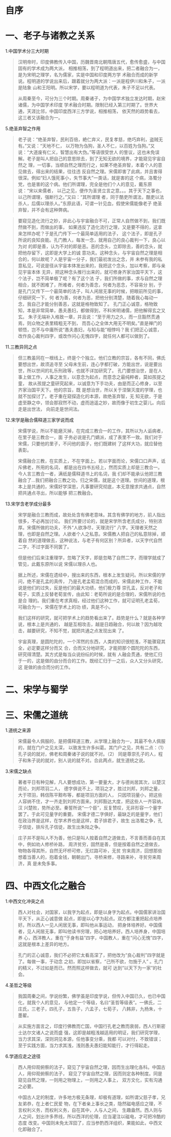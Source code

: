 # 自序

# 一、老子与诸教之关系

1.中国学术分三大时期

> 汉明帝时，印度佛教传入中国，历魏晋南北朝隋唐五代，愈传愈盛，与中国固有的学术成为两大派，
相推相荡，到了程明道出来，把二者融合为一，是为宋明之理学，名为儒家，实是中国和印度两方学
术融合而成的新学说。程明道的学说出来后，跟着就分为两大派：一派是程伊川和朱子，一派是陆象
山和王阳明。所以宋学，要以程明道为代表，朱子不足以代表。
>
> 从周秦至今，可分为三个时期。周秦诸子，为中国学术独立发达时期，赵宋诸儒，为中国学术印度
学术融合时期。限制已经入第三时期了。世界大通，天涯比邻，中国印度西洋三方学说，相推相荡，
依天然的趋势看去，这三者又该融合为一。

5.绝圣弃智之作用

> 老子说：“绝圣弃智，民利百倍，絶仁弃义，民复孝慈，绝巧弃利，盗贼无有。”又说：“天地不仁，
以万物为刍狗，圣人不仁，以百姓为刍狗。”又说：“大道废有仁义，智慧出有大伪。”等语很受世人
的訾议，这也未免误解。老子是叫人把自己的意思除去，到了无知无欲的境界，才能窥见宇宙自然之
理，一切事，当顺自然之理而行之，如果不绝圣弃智，本着个人的意见做去，得出来的结果，往往违
反自然之理。宋儒即害了此病，并且害得很深。例如“妇人饿死事小，失节事大”一类话，就是害的这
个病，洛蜀分党，也是害的这个病。他们所谓理，完全是他们个人的意见，戴东原说：“宋以来儒者，
以己之见，便作为圣贤立言之意。。。其于天下之事也，以己所谓理，强断行之。”又曰：“其所谓理
者，同于酷吏所谓法，酷吏以法杀人，后儒以理杀人。”东原此语，可谓一针见血，假使宋儒能像老子
绝圣弃智，并不会有这种弊病。

> 要窥见造化流行之妙，非此心与宇宙融合不可，正常人自然做不到，我们既然做不到，而做出的事，
如果违反了造化流行之理，又是要不得的，这拿来怎样办呢？于是孔门传下一个最简单适用的法子，
这个法子，即是孔子所说的良知良能。孔门教人，每发一念，就用自己的良心裁判一下，良心以为对
的即是善，认为不对的即是恶。恶的念头，立即除去，善的念头，就把他存留下，这即是大学上的诚
意功夫。这种念头，与宇宙自然之理是相合的，何以故呢？人是宇宙一分子，我们最初发出之念，并
未参有我的私意私见，可说是径从宇宙本体发出来的，我把这个念头，加以考察，即与亲见宇宙本体
无异，把这种念头推行出来的，就可修身齐家治国平天下，这个法子，岂不简单极了呢？有了这个法
子，我们所做的事，求与自然之理相合，就不困难了，所难者，何者为善念，何者为恶念，不容易分
别，于是孔门又传下一个最简单的法子，叫人闲居无事的时候，把眼前所见的事，仔细研究一下，何
者为善，何者为恶，把他分别清楚，随着我心每动一念，我自己才能分别善恶，这就是格物致知了。
孔门正心诚意，格物致知，本是非常简单，愚夫愚妇，都做得到，不料宋明诸儒，把他解得玄之又玄。
朱子无端补入格致一章，并且说：“至于用力之久，而一旦豁然贯通焉，则众物之表里精粗无不到，
而吾心之全体大用无不明矣。”直是禅门的顿悟，岂不与中庸所说“愚夫愚妇，与知与能”相悖吗？我
们把正心诚意，改作良心裁判四字，或改作问心无愧四字，就任何人都可以做到了。

11.三教异同之点

> 但三教虽同在一根线上，终是个个独立。他们立教的宗旨，各有不同，佛氏要想出世，故须追寻至
父母未生前，连心字都打破，方能出世，说是要出世，所以世间的礼乐刑政等，也就不详加研究了。
孔门要想治世，是在人事上做工作，人事之发生，以意念为起点，而意念之最纯粹者，莫如孩提之童，
故从孩提之童研究起来，以诚意为下手功夫，由是而正心修身，以至齐家治国平天下。他的宗旨，既
是想治世，所以关于涅槃灭度的学理，也就不加探讨了。老子重在窥探造化的本源，故绝圣弃智，无
知无欲，于是虚至静之中，领会那寂然不动，虚而逍遥之妙，故而像于初生之婴儿。向后走是出世法，
向前走是世间法。

12.宋学是融合儒释道三家学说而成

> 宋儒学说，所以不能磨灭掉，在完成三教合一的工作，其所以为人诟病者，在里子是三教合一，面
子务必说是孔门嫡派，成了表里不一致。我们对于宋儒，只要他的里子，不问他的面子，他们既建树
了这样大功，就应替他表彰。
>
> 宋儒融合三教，在实质上，不在字面上。若以字面而论，宋儒口口声声，诋斥佛老，所用的名词，
都是出在四书五经上，然而实质上却是三教合一。今人言三教合一者，满纸是儒释道书上的名词，我
们却不能承认他把三教融合了...我们把融合三教之功，归之宋儒，就是这个道理。世间的道理，根
本上是共通的，宋儒好学深思，凡事要研究彻底，本无意搜求共通点，自然把共通点寻出，所以能够
把三教融合。

13.宋学含老学成分最多

> 宋学是融合三教而成，故处处含有佛老意味。其含有佛学的地方，前人指出很多，不必再加讨论。
我们所要讨论的，就是宋学所含老氏成分，特别浓厚。宋儒所做的功夫，不外“人欲净尽，天理流行”
八字。天理者天然之理，也即是自然之理。人欲者个人之私意。宋儒教人把自己的私意除掉，顺着自
然的道理做去，这种说法，与老子有何区别？所异者，以天字代自然二字，不过字面不同罢了。
>
> 但是他们后来注重理学，忽略了天字，即是忽略了自然二字，而理学就成了管见，此戴东原所以说
宋儒以理杀人也。

> 据上所述，宋儒在遗经中，搜出来的东西，根本上发生疑问。所以宋儒的学问，绝不是孔孟的真传，
乃是孔老孟荀混合而成的，宋儒此种工作，不能说是他们的过失，反是他们的最大功绩，他们极力尊
崇孔孟，反对老子和荀子，实质上反替老荀宣传，由此知：老荀所说的是合理的，宋儒所说的也是合
理的。我们重在考求真相，经过他们这种工作，就可证明孔老孟荀，可融合为一，宋儒在学术上的功
绩，真是不小。
>
> 我们这样的研究，就可把学术上的趋势看出来了。趋势是什么？就是各种学说，根本上是共通的，
越是互相攻击，越是日趋融合，何以故？因为越攻击，越要研究，不知不觉，就把共通之点发现出来
了。

> 宇宙真理，是圆陀陀的，一个浑然的东西，人类的知识很短浅，不能骤窥其全，必定要这样分而又
合，合而又分地研究，才能把那个圆陀陀的东西，研究得清楚。其方式是每当众说纷纭的时候，就有
人融会贯通，使他汇归于一的，这是做的由分而合的工作。既经汇归于一之后，众人又分头研究，这
是做的由合而分的工作。

# 二、宋学与蜀学

# 三、宋儒之道统

1.道统之来源

> 宋儒最令人佩服的，是把儒释道三教，从学理上融合为一，其最不令人佩服的，就在门户之见太深，
以致发生许多纠葛。其门户之见，共有二点：（1）孔子说的就对，佛老和周秦诸子说的就不对。（2）
同是尊崇孔子的人，程子和朱子说的就对，别人说的就不对。合此两点，就生道统之说。

3.宋儒之缺点

> 著者平日有种见解，凡人要想成功，第一要量大，才与德尚居其次，以楚汉而论，刘邦项羽二人，
德字俱说不上，项羽之才，胜过刘邦，刘邦之量，大于项羽，韩信陈平黥布等，都是项羽方面的人，
只因项羽量小，把这些人容纳不住，才一齐走到刘邦方面来。刘邦豁达大度，把这些人一齐容纳，汉
兴楚败，势所必至。秦誓所说“一个臣”，反复赞叹，无非形容一个量字罢了。于此可见量字的重要。
宋儒才德二字俱好，最缺乏的是量字，他们在政治界是这样，在学术界也是这样，君子排君子，故生
出洛蜀之争，孔子信徒，排斥孔子信徒，故生出朱陆之争。

> 庄子并不是叫人不为善，他只是叫人按着自然之道做去，不言善而善自在其中，例如劝人修桥补路，
周济贫穷，固然是善，但是按着自然之道做去，物物各得其所，自然无坏桥可修，无烂路可补，无贫
穷来周济，回想那些想着当善人的，抱着金钱，朝朝出门，寻桥来修，寻路来补，寻贫穷来周济，真
是未免多事。

# 四、中西文化之融合

1.中西文化冲突之点

> 西人对社会，对国家，以我字为起点，即是以身字为起点。中国儒家讲治国平天下，从正心诚意做
起点，即是以心字为起点。双方都注重把起点培养好。所以西人一见人闲居无事，即叫他从事运动，
把身体培养好。中国儒者，见人闲居无事，即叫他读书穷理，把心地培养好。西人培养身，中国培养
心，西洋教人，重在“于身有益”四字，中国教人，重在“问心无愧”四字，这就是根本上差异的地方。

> 孔门的正心诚意，我们不必把它太看高深了，把他改为“良心裁判”四字就是了。每做一事，于动念
之初，即加以省察，“己所不欲，勿施于人” 。孔门的精义，不过如是而已。然而照这样做去，就可
达到“以天下为一家”的社会。

4.圣哲之等级

> 我国周秦之间，学说纷繁，佛学虽是印度学说，但传入中国已久，也已中国化，就我个人的意见，
与他定一个等级，名曰“圣哲等级表”。一佛氏，二庄氏，三老子，四孔子，五告子，六孟子，七荀子，
八韩非，九杨朱，十墨翟。

> 从实施方面言之，印度行佛教而亡国，中国行孔老之教而衰弱，西人行斯密士达尔文诸人之说而盛
强，这即是越粗浅越适用的明证，我们研究学理，当力求其深，深则洞见本源，任他事变分乘，我都
可以对付，不致错误；至于实践方面，当力求其浅，浅则愚夫愚妇能知能行，才行得起走。

6.学道应走之途径

> 西人用仰观俯察的法子，窥见了宇宙自然之理，因而生出理化各科。中国古人，用仰观俯察的法子，
窥见了宇宙自然之理，因而则定各种制度。同是窥见自然之理，一则用之物理上，一则用之人事上，
双方文化，实有沟通之必要。
>
> 中国古人定的制度，许多地方极无条理，却极有道理，如所谓父慈子孝，兄友弟恭，在上者仁民爱
物，在下者亲上事长之类，隐然磁电感应之理，不言权利义务，而权利义务，自在其中，人与人之间，
生趣盎然。西人则与人之间，划出许多界线，所以西洋的伦理，应当灌注以磁电，才可把冷酷的态度
改变。中国则未免太浑囵了，应当参酌西洋组织，果能如此，中西文化即融合了。
